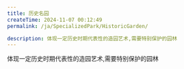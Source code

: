```yaml
---
title: 历史名园
createTime: 2024-11-07 00:12:49
permalink: /ja/SpecializedPark/HistoricGarden/

description: 体现一定历史时期代表性的造园艺术,需要特别保护的园林
---
```


体现一定历史时期代表性的造园艺术,需要特别保护的园林